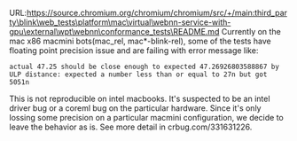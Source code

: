 URL:https://source.chromium.org/chromium/chromium/src/+/main:third_party\blink\web_tests\platform\mac\virtual\webnn-service-with-gpu\external\wpt\webnn\conformance_tests\README.md
Currently on the mac x86 macmini bots(mac_rel, mac*-blink-rel), some of the tests have floating point precision issue and are failing with error message like:
```
actual 47.25 should be close enough to expected 47.26926803588867 by ULP distance: expected a number less than or equal to 27n but got 5051n
```

This is not reproducible on intel macbooks. It's suspected to be an intel driver bug or a coreml bug on the particular hardware. Since it's only lossing some precision on a particular macmini configuration, we decide to leave the behavior as is. See more detail in crbug.com/331631226.
